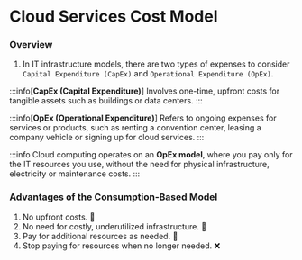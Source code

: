 # Cloud Services Cost Model

### Overview

1. In IT infrastructure models, there are two types of expenses to consider
   `Capital Expenditure (CapEx)` and `Operational Expenditure (OpEx)`.

:::info[**CapEx (Capital Expenditure)**] 
Involves one-time, upfront costs for
tangible assets such as buildings or data centers. 
:::

:::info[**OpEx (Operational Expenditure)**] 
Refers to ongoing expenses for
services or products, such as renting a convention center, leasing a company
vehicle or signing up for cloud services. 
:::

:::info 
Cloud computing operates on an **OpEx model**, where you pay only for
the IT resources you use, without the need for physical infrastructure,
electricity or maintenance costs. 
:::

### Advantages of the Consumption-Based Model

1. No upfront costs. 💸
2. No need for costly, underutilized infrastructure. 🏢
3. Pay for additional resources as needed. 🔄
4. Stop paying for resources when no longer needed. ❌
